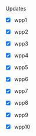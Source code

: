 Updates

- [x] wpp1
- [x] wpp2
- [x] wpp3
- [x] wpp4
- [x] wpp5
- [x] wpp6
- [x] wpp7
- [x] wpp8
- [x] wpp9
- [x] wpp10
   

